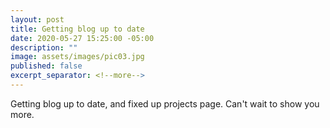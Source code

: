 ```yaml
---
layout: post
title: Getting blog up to date
date: 2020-05-27 15:25:00 -05:00
description: ""
image: assets/images/pic03.jpg
published: false
excerpt_separator: <!--more-->
---
```


Getting blog up to date, and fixed up projects page. Can't wait to show you more. 